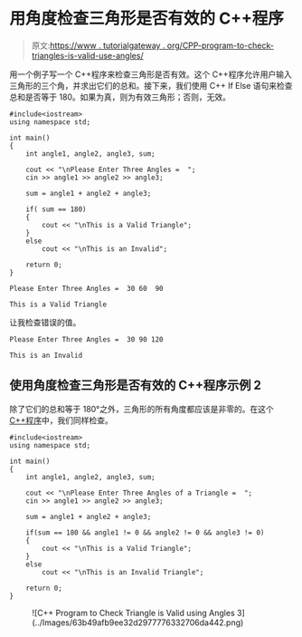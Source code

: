 # 用角度检查三角形是否有效的 C++程序

> 原文:[https://www . tutorialgateway . org/CPP-program-to-check-triangles-is-valid-use-angles/](https://www.tutorialgateway.org/cpp-program-to-check-triangle-is-valid-using-angles/)

用一个例子写一个 C++程序来检查三角形是否有效。这个 C++程序允许用户输入三角形的三个角，并求出它们的总和。接下来，我们使用 C++ If Else 语句来检查总和是否等于 180。如果为真，则为有效三角形；否则，无效。

```
#include<iostream>
using namespace std;

int main()
{
	int angle1, angle2, angle3, sum;

	cout << "\nPlease Enter Three Angles =  ";
	cin >> angle1 >> angle2 >> angle3;

	sum = angle1 + angle2 + angle3;

	if( sum == 180)
  	{
  		cout << "\nThis is a Valid Triangle";
  	}
  	else
    	cout << "\nThis is an Invalid";

 	return 0;
}
```

```
Please Enter Three Angles =  30 60  90

This is a Valid Triangle
```

让我检查错误的值。

```
Please Enter Three Angles =  30 90 120

This is an Invalid
```

## 使用角度检查三角形是否有效的 C++程序示例 2

除了它们的总和等于 180°之外，三角形的所有角度都应该是非零的。在这个 [C++程序](https://www.tutorialgateway.org/cpp-programs/)中，我们同样检查。

```
#include<iostream>
using namespace std;

int main()
{
	int angle1, angle2, angle3, sum;

	cout << "\nPlease Enter Three Angles of a Triangle =  ";
	cin >> angle1 >> angle2 >> angle3;

	sum = angle1 + angle2 + angle3;

	if(sum == 180 && angle1 != 0 && angle2 != 0 && angle3 != 0)
  	{
  		cout << "\nThis is a Valid Triangle";
  	}
  	else
    	cout << "\nThis is an Invalid Triangle";

 	return 0;
}
```

<figure class="wp-block-image size-large">![C++ Program to Check Triangle is Valid using Angles 3](../Images/63b49afb9ee32d2977776332706da442.png)</figure>